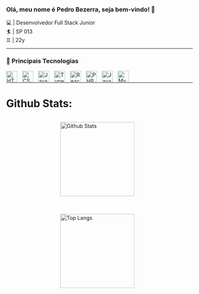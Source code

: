### Olá, meu nome é Pedro Bezerra, seja bem-vindo! 👋

💻 | Desenvolvedor Full Stack Junior <br>
🏄 | SP 013 <br>
♊ | 22y

<hr>

### 🤖 Principais Tecnologias 

<img 
    align="left" 
    alt="HTML"
    title="HTML" 
    width="30px" 
    style="padding-right: 10px;" 
    src="https://cdn.jsdelivr.net/gh/devicons/devicon@latest/icons/html5/html5-original.svg" 
/>
<img 
    align="left" 
    alt="CSS" 
    title="CSS"
    width="30px" 
    style="padding-right: 10px;" 
    src="https://cdn.jsdelivr.net/gh/devicons/devicon@latest/icons/css3/css3-original.svg" 
/>
<img 
    align="left" 
    alt="Javascript" 
    title="Javascript"
    width="30px" 
    style="padding-right: 10px;" 
    src="https://cdn.jsdelivr.net/gh/devicons/devicon@latest/icons/javascript/javascript-original.svg" 
/>
<img 
    align="left" 
    alt="Typescript"
    title="Typescript" 
    width="30px" 
    style="padding-right: 10px;" 
    src="https://cdn.jsdelivr.net/gh/devicons/devicon@latest/icons/typescript/typescript-original.svg" 
/>
<img 
    align="left" 
    alt="React"
    title="React" 
    width="30px" 
    style="padding-right: 10px;" 
    src="https://cdn.jsdelivr.net/gh/devicons/devicon@latest/icons/react/react-original.svg" 
/>
<img 
    align="left" 
    alt="PHP"
    title="PHP" 
    width="30px" 
    style="padding-right: 10px;" 
    src="https://cdn.jsdelivr.net/gh/devicons/devicon@latest/icons/php/php-original.svg" 
/>
<img 
    align="left" 
    alt="Java"
    title="Java" 
    width="30px" 
    style="padding-right: 10px;" 
    src="https://cdn.jsdelivr.net/gh/devicons/devicon@latest/icons/java/java-original.svg" 
/>
<img 
    align="left" 
    alt="MySQL"
    title="MySQL" 
    width="30px" 
    style="padding-right: 10px;" 
    src="https://cdn.jsdelivr.net/gh/devicons/devicon@latest/icons/mysql/mysql-original.svg" 
/>

<br> 

<hr>

<h1> Github Stats: </h1>

<div style="display: flex; flex-direction: column; align-items: center; justify-content: center; gap: 20px">

<img 
    align="left" 
    alt="Github Stats"
    title="Github Stats" 
    height="200" 
    style="padding-right: 10px;" 
    src="https://github-readme-stats-eight-theta.vercel.app/api?username=Pdrobzr&show_icons=true&theme=radical&include_all_commits=true" 
/>

<img 
    align="left" 
    alt="Top Langs"
    title="Top Langs" 
    height="200" 
    style="padding-right: 10px;" 
    src="https://github-readme-stats-eight-theta.vercel.app/api/top-langs/?username=Pdrobzr&layout=compact&langs_count=8&theme=radical" 
/>

</div>


